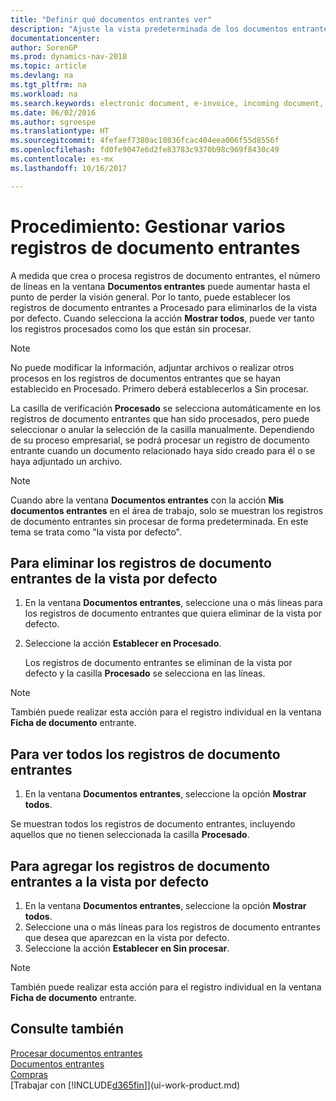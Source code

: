 ```yaml
---
title: "Definir qué documentos entrantes ver"
description: "Ajuste la vista predeterminada de los documentos entrantes, como facturas electrónicas, para mejorar el resumen de registros procesados y sin procesar."
documentationcenter: 
author: SorenGP
ms.prod: dynamics-nav-2018
ms.topic: article
ms.devlang: na
ms.tgt_pltfrm: na
ms.workload: na
ms.search.keywords: electronic document, e-invoice, incoming document, OCR, ecommerce, document exchange, import invoice
ms.date: 06/02/2016
ms.author: sgroespe
ms.translationtype: HT
ms.sourcegitcommit: 4fefaef7380ac10836fcac404eea006f55d8556f
ms.openlocfilehash: fd0fe9047e6d2fe83783c9370b98c969f8430c49
ms.contentlocale: es-mx
ms.lasthandoff: 10/16/2017

---
```

# <a name="how-to-manage-many-incoming-document-records"></a>Procedimiento: Gestionar varios registros de documento entrantes
A medida que crea o procesa registros de documento entrantes, el número de líneas en la ventana **Documentos entrantes** puede aumentar hasta el punto de perder la visión general. Por lo tanto, puede establecer los registros de documento entrantes a Procesado para eliminarlos de la vista por defecto. Cuando selecciona la acción **Mostrar todos**, puede ver tanto los registros procesados como los que están sin procesar.

> [!NOTE]  
>   No puede modificar la información, adjuntar archivos o realizar otros procesos en los registros de documentos entrantes que se hayan establecido en Procesado. Primero deberá establecerlos a Sin procesar.

La casilla de verificación **Procesado** se selecciona automáticamente en los registros de documento entrantes que han sido procesados, pero puede seleccionar o anular la selección de la casilla manualmente. Dependiendo de su proceso empresarial, se podrá procesar un registro de documento entrante cuando un documento relacionado haya sido creado para él o se haya adjuntado un archivo.

> [!NOTE]  
>   Cuando abre la ventana **Documentos entrantes** con la acción **Mis documentos entrantes** en el área de trabajo, solo se muestran los registros de documento entrantes sin procesar de forma predeterminada. En este tema se trata como "la vista por defecto".

## <a name="to-remove-incoming-document-records-from-the-default-view"></a>Para eliminar los registros de documento entrantes de la vista por defecto
1. En la ventana **Documentos entrantes**, seleccione una o más líneas para los registros de documento entrantes que quiera eliminar de la vista por defecto.
2. Seleccione la acción **Establecer en Procesado**.

    Los registros de documento entrantes se eliminan de la vista por defecto y la casilla **Procesado** se selecciona en las líneas.

> [!NOTE]  
>   También puede realizar esta acción para el registro individual en la ventana **Ficha de documento** entrante.

## <a name="to-view-all-incoming-document-records"></a>Para ver todos los registros de documento entrantes
1. En la ventana **Documentos entrantes**, seleccione la opción **Mostrar todos**.

Se muestran todos los registros de documento entrantes, incluyendo aquellos que no tienen seleccionada la casilla **Procesado**.

## <a name="to-add-incoming-document-records-to-the-default-view"></a>Para agregar los registros de documento entrantes a la vista por defecto
1. En la ventana **Documentos entrantes**, seleccione la opción **Mostrar todos**.
2. Seleccione una o más líneas para los registros de documento entrantes que desea que aparezcan en la vista por defecto.
3. Seleccione la acción **Establecer en Sin procesar**.  

> [!NOTE]  
>   También puede realizar esta acción para el registro individual en la ventana **Ficha de documento** entrante.

## <a name="see-also"></a>Consulte también
[Procesar documentos entrantes](across-process-income-documents.md)  
[Documentos entrantes](across-income-documents.md)  
[Compras](purchasing-manage-purchasing.md)  
[Trabajar con [!INCLUDE[d365fin](includes/d365fin_md.md)]](ui-work-product.md)


